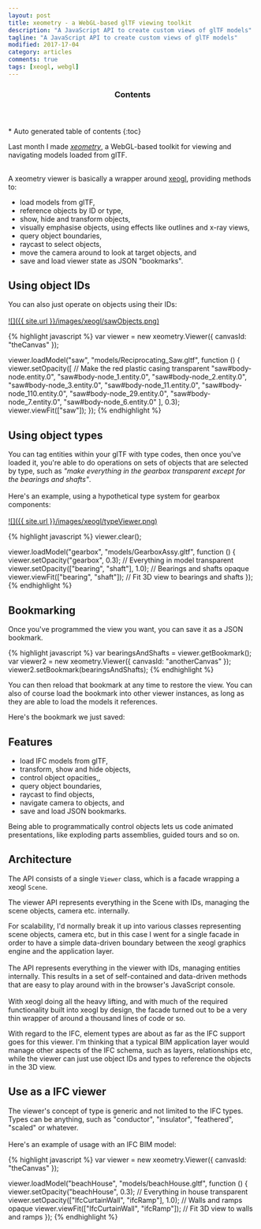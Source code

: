 ```yaml
---
layout: post
title: xeometry - a WebGL-based glTF viewing toolkit
description: "A JavaScript API to create custom views of glTF models"
tagline: "A JavaScript API to create custom views of glTF models"
modified: 2017-17-04
category: articles
comments: true
tags: [xeogl, webgl]
---
```


<section id="table-of-contents" class="toc">
  <header>
    <h3>Contents</h3>
  </header>
<div id="drawer" markdown="1">
*  Auto generated table of contents
{:toc}
</div>
</section><!-- /#table-of-contents -->

Last month I made *[xeometry](http://xeolabs.com/xeometry)*, a WebGL-based toolkit for viewing and navigating models
loaded from glTF.

<br>A xeometry viewer is basically a wrapper around [xeogl](http://xeogl.org), providing methods to:

 * load models from glTF,
 * reference objects by ID or type,
 * show, hide and transform objects,
 * visually emphasise objects, using effects like outlines and x-ray views,
 * query object boundaries,
 * raycast to select objects,
 * move the camera around to look at target objects, and
 * save and load viewer state as JSON "bookmarks".

## Using object IDs

You can also just operate on objects using their IDs:<br><br>
[![]({{ site.url }}/images/xeogl/sawObjects.png)](http://xeogl.org/examples/#presentation_annotations_tronTank)

 {% highlight javascript %}
 var viewer = new xeometry.Viewer({ canvasId: "theCanvas" });

 viewer.loadModel("saw", "models/Reciprocating_Saw.gltf", function () {
     viewer.setOpacity([ // Make the red plastic casing transparent
         "saw#body-node.entity.0",
         "saw#body-node_1.entity.0",
         "saw#body-node_2.entity.0",
         "saw#body-node_3.entity.0",
         "saw#body-node_11.entity.0",
         "saw#body-node_110.entity.0",
         "saw#body-node_29.entity.0",
         "saw#body-node_7.entity.0",
         "saw#body-node_6.entity.0"
     ], 0.3);
     viewer.viewFit(["saw"]);
 });
 {% endhighlight %}

## Using object types

You can tag entities within your glTF with type codes, then once you've
loaded it, you're able to do operations on sets of objects that are selected by type, such as *"make everything
in the gearbox transparent except for the bearings and shafts"*.
<br><br>
Here's an example, using a hypothetical type system for gearbox components:<br><br>
[![]({{ site.url }}/images/xeogl/typeViewer.png)](http://xeogl.org/examples/#presentation_annotations_tronTank)


{% highlight javascript %}
 viewer.clear();

 viewer.loadModel("gearbox", "models/GearboxAssy.gltf", function () {
     viewer.setOpacity("gearbox", 0.3); // Everything in model transparent
     viewer.setOpacity(["bearing", "shaft"], 1.0); // Bearings and shafts opaque
     viewer.viewFit(["bearing", "shaft"]); // Fit 3D view to bearings and shafts
 });
{% endhighlight %}

## Bookmarking

Once you've programmed the view you want, you can save it as a JSON bookmark.

 {% highlight javascript %}
 var bearingsAndShafts = viewer.getBookmark();
 var viewer2 = new xeometry.Viewer({ canvasId: "anotherCanvas" });
 viewer2.setBookmark(bearingsAndShafts);
 {% endhighlight %}

You can then reload that bookmark at any time to restore the view. You can also of course load the
bookmark into other viewer instances, as long as they are able to load the models it references.

Here's the bookmark we just saved: []()

## Features

* load IFC models from glTF,
* transform, show and hide objects,
* control object opacities,,
* query object boundaries,
* raycast to find objects,
* navigate camera to objects, and
* save and load JSON bookmarks.

Being able to programmatically control objects lets us code animated presentations, like exploding parts assemblies, guided tours and so on.

## Architecture

The API consists of a single `````Viewer````` class, which is a facade wrapping a xeogl ````Scene````.

The viewer API represents everything in the Scene
with IDs, managing the scene objects, camera etc. internally.

For scalability, I'd normally break it up
into various classes representing scene objects, camera  etc, but in this case I went for a single facade in order to have
 a simple data-driven boundary between the xeogl graphics engine and the application layer.
 <br><br>
The API represents everything in the viewer with IDs, managing entities internally. This results in a set of self-contained
and data-driven methods that are easy to play around with in the browser's JavaScript console.
 <br><br>
 With xeogl doing all the heavy lifting, and with much of the required functionality built into xeogl by
 design, the facade turned out to be a very thin wrapper of around a thousand lines of code or so.

With regard to the IFC, element types are about as far as the IFC support goes for this viewer. I'm thinking that a
typical BIM application layer would manage other aspects of the IFC schema, such as layers, relationships etc, while the
viewer can just use object IDs and types to reference the objects in the 3D view.


## Use as a IFC viewer

The viewer's concept of type is generic and not limited to the IFC types. Types can be anything, such as "conductor", "insulator",
 "feathered", "scaled" or whatever.
 <br><br>
 Here's an example of usage with an IFC BIM model:

 {% highlight javascript %}
  var viewer = new xeometry.Viewer({ canvasId: "theCanvas" });

  viewer.loadModel("beachHouse", "models/beachHouse.gltf", function () {
      viewer.setOpacity("beachHouse", 0.3); // Everything in house transparent
      viewer.setOpacity(["IfcCurtainWall", "ifcRamp"], 1.0); // Walls and ramps opaque
      viewer.viewFit(["IfcCurtainWall", "ifcRamp"]); // Fit 3D view to walls and ramps
  });
 {% endhighlight %}



 



 
 
 
 
     
 





